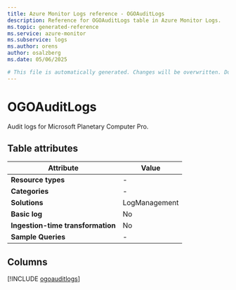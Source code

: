 ```yaml
---
title: Azure Monitor Logs reference - OGOAuditLogs
description: Reference for OGOAuditLogs table in Azure Monitor Logs.
ms.topic: generated-reference
ms.service: azure-monitor
ms.subservice: logs
ms.author: orens
author: osalzberg
ms.date: 05/06/2025

# This file is automatically generated. Changes will be overwritten. Do not change this file directly.
---
```


# OGOAuditLogs

Audit logs for Microsoft Planetary Computer Pro.


## Table attributes

|Attribute|Value|
|---|---|
|**Resource types**|-|
|**Categories**|-|
|**Solutions**| LogManagement|
|**Basic log**|No|
|**Ingestion-time transformation**|No|
|**Sample Queries**|-|



## Columns
  
[!INCLUDE [ogoauditlogs](~/reusable-content/ce-skilling/azure/includes/azure-monitor/reference/tables/ogoauditlogs-include.md)]
